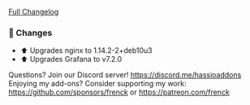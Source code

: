 [Full Changelog][changelog]

### 🔨  Changes

- ⬆ Upgrades nginx to 1.14.2-2+deb10u3
- ⬆ Upgrades Grafana to v7.2.0

[changelog]: https://github.com/hassio-addons/addon-grafana/compare/v5.2.3...v5.3.0

Questions? Join our Discord server! https://discord.me/hassioaddons
Enjoying my add-ons? Consider supporting my work:
https://github.com/sponsors/frenck or https://patreon.com/frenck